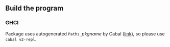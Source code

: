 ## Build the program

### GHCI

Package uses autogenerated `Paths_`_pkgname_ by Cabal ([link](https://cabal.readthedocs.io/en/3.4/cabal-package.html?highlight=Paths%20module#accessing-the-package-version)), so please use `cabal v2-repl`.
